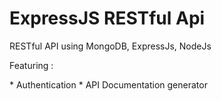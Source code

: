 # ExpressJS RESTful Api
<p>RESTful API using MongoDB, ExpressJs, NodeJs</p>
<p>Featuring :</p>
* Authentication
* API Documentation generator
<!-- TODO Project requirement and instalation setup -->
